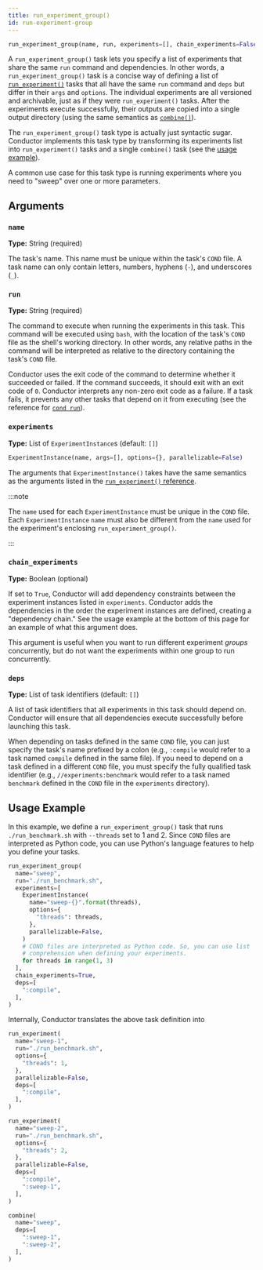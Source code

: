 ```yaml
---
title: run_experiment_group()
id: run-experiment-group
---
```


```python
run_experiment_group(name, run, experiments=[], chain_experiments=False, deps=[])
```

A `run_experiment_group()` task lets you specify a list of experiments that
share the same `run` command and dependencies. In other words, a
`run_experiment_group()` task is a concise way of defining a list of
[`run_experiment()`](task-types/run-experiment.md) tasks that all have the same
`run` command and `deps` but differ in their `args` and `options`. The
individual experiments are all versioned and archivable, just as if they were
`run_experiment()` tasks. After the experiments execute successfully, their
outputs are copied into a single output directory (using the same semantics as
[`combine()`](task-types/combine.md)).

The `run_experiment_group()` task type is actually just syntactic sugar.
Conductor implements this task type by transforming its experiments list into
`run_experiment()` tasks and a single `combine()` task (see the [usage
example](#usage-example)).

A common use case for this task type is running experiments where you need to
"sweep" over one or more parameters.

## Arguments

### `name`

**Type:** String (required)

The task's name. This name must be unique within the task's `COND` file. A task
name can only contain letters, numbers, hyphens (`-`), and underscores (`_`).

### `run`

**Type:** String (required)

The command to execute when running the experiments in this task. This command
will be executed using `bash`, with the location of the task's `COND` file as
the shell's working directory. In other words, any relative paths in the command
will be interpreted as relative to the directory containing the task's `COND`
file.

Conductor uses the exit code of the command to determine whether it succeeded or
failed. If the command succeeds, it should exit with an exit code of `0`.
Conductor interprets any non-zero exit code as a failure. If a task fails, it
prevents any other tasks that depend on it from executing (see the reference for
[`cond run`](cli/run.md)).

### `experiments`

**Type:** List of `ExperimentInstance`s (default: `[]`)

```python
ExperimentInstance(name, args=[], options={}, parallelizable=False)
```

The arguments that `ExperimentInstance()` takes have the same semantics as the
arguments listed in the [`run_experiment()`
reference](task-types/run-experiment.md).

:::note

The `name` used for each `ExperimentInstance` must be unique in the `COND` file.
Each `ExperimentInstance` `name` must also be different from the `name` used for
the experiment's enclosing `run_experiment_group()`.

:::

### `chain_experiments`

**Type:** Boolean (optional)

If set to `True`, Conductor will add dependency constraints between the
experiment instances listed in `experiments`. Conductor adds the dependencies in
the order the experiment instances are defined, creating a "dependency chain."
See the usage example at the bottom of this page for an example of what this
argument does.

This argument is useful when you want to run different experiment _groups_
concurrently, but do not want the experiments within one group to run
concurrently.

### `deps`

**Type:** List of task identifiers (default: `[]`)

A list of task identifiers that all experiments in this task should depend on.
Conductor will ensure that all dependencies execute successfully before
launching this task.

When depending on tasks defined in the same `COND` file, you can just specify
the task's name prefixed by a colon (e.g., `:compile` would refer to a task
named `compile` defined in the same file). If you need to depend on a task
defined in a different `COND` file, you must specify the fully qualified task
identifier (e.g., `//experiments:benchmark` would refer to a task named
`benchmark` defined in the `COND` file in the `experiments` directory).

## Usage Example

In this example, we define a `run_experiment_group()` task that runs
`./run_benchmark.sh` with `--threads` set to 1 and 2. Since `COND` files are
interpreted as Python code, you can use Python's language features to help you
define your tasks.

```python title="COND"
run_experiment_group(
  name="sweep",
  run="./run_benchmark.sh",
  experiments=[
    ExperimentInstance(
      name="sweep-{}".format(threads),
      options={
        "threads": threads,
      },
      parallelizable=False,
    )
    # COND files are interpreted as Python code. So, you can use list
    # comprehension when defining your experiments.
    for threads in range(1, 3)
  ],
  chain_experiments=True,
  deps=[
    ":compile",
  ],
)
```

Internally, Conductor translates the above task definition into

```python
run_experiment(
  name="sweep-1",
  run="./run_benchmark.sh",
  options={
    "threads": 1,
  },
  parallelizable=False,
  deps=[
    ":compile",
  ],
)

run_experiment(
  name="sweep-2",
  run="./run_benchmark.sh",
  options={
    "threads": 2,
  },
  parallelizable=False,
  deps=[
    ":compile",
    ":sweep-1",
  ],
)

combine(
  name="sweep",
  deps=[
    ":sweep-1",
    ":sweep-2",
  ],
)
```

